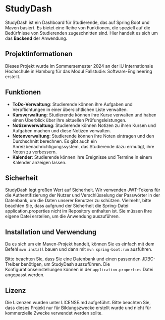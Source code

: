 # StudyDash

StudyDash ist ein Dashboard für Studierende, das auf Spring Boot und Maven basiert. Es bietet eine Reihe von Funktionen, die speziell auf die Bedürfnisse von Studierenden zugeschnitten sind.
Hier handelt es sich um das **Backend** der Anwendung.

## Projektinformationen

Dieses Projekt wurde im Sommersemester 2024 an der IU Internationale Hochschule in Hamburg für das Modul Fallstudie: Software-Engineering erstellt.

## Funktionen

- **ToDo-Verwaltung**: Studierende können ihre Aufgaben und Verpflichtungen in einer übersichtlichen Liste verwalten.
- **Kursverwaltung**: Studierende können ihre Kurse verwalten und haben einen Überblick über ihre aktuellen Prüfungsleistungen.
- **Notizenverwaltung**: Studierende können Notizen zu ihren Kursen und Aufgaben machen und diese Notizen verwalten.
- **Notenverwaltung**: Studierende können ihre Noten eintragen und den Durchschnitt berechnen. Es gibt auch ein Anreizbenachrichtigungssystem, das Studierende dazu ermutigt, ihre Noten zu verbessern.
- **Kalender**: Studierende können ihre Ereignisse und Termine in einem Kalender anzeigen lassen.

## Sicherheit

StudyDash legt großen Wert auf Sicherheit. Wir verwenden JWT-Tokens für die Authentifizierung der Nutzer und Verschlüsselung der Passwörter in der Datenbank, um die Daten unserer Benutzer zu schützen.
Vielmehr, bitte beachten Sie, dass aufgrund der Sicherheit die Spring-Datei application.properties nicht im Repository enthalten ist. Sie müssen Ihre eigene Datei erstellen, um die Anwendung auszuführen.

## Installation und Verwendung

Da es sich um ein Maven-Projekt handelt, können Sie es einfach mit dem Befehl `mvn install` bauen und dann mit `mvn spring-boot:run` ausführen.

Bitte beachten Sie, dass Sie eine Datenbank und einen passenden JDBC-Treiber benötigen, um StudyDash auszuführen. Die Konfigurationseinstellungen können in der `application.properties` Datei angepasst werden.

## Lizenz

Die Lizenzen wurden unter LICENSE.md aufgeführt. Bitte beachten Sie, dass dieses Projekt nur für Bildungszwecke erstellt wurde und nicht für kommerzielle Zwecke verwendet werden sollte.